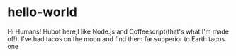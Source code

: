 # hello-world
Hi Humans!
Hubot here,I like Node.js and Coffeescript(that's what I'm made of!).
I've had tacos on the moon and find them far supperior to Earth tacos.
one
